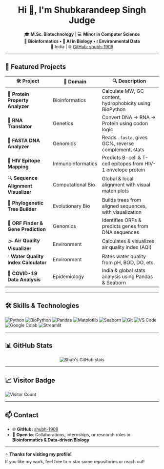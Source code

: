 <h1 align="center">Hi 👋, I'm Shubkarandeep Singh Judge</h1>

<p align="center">
🎓 <b>M.Sc. Biotechnology</b> | 💻 <b>Minor in Computer Science</b><br>
🧬 <b>Bioinformatics • 🧠 AI in Biology • 💧 Environmental Data</b><br>
📍 India | 🌐 <a href="https://github.com/shubh-1909">GitHub: shubh-1909</a>
</p>

---

## 🚀 Featured Projects

| 🛠 Project                           | 🧭 Domain            | 🔍 Description                                                    |
|-------------------------------------|----------------------|-------------------------------------------------------------------|
| 🧪 **Protein Property Analyzer**    | Bioinformatics       | Calculate MW, GC content, hydrophobicity using BioPython          |
| 🔁 **RNA Translator**               | Genetics             | Convert DNA → RNA → Protein using codon logic                     |
| 🧬 **FASTA DNA Analyzer**           | Genomics             | Reads `.fasta`, gives GC%, reverse complement, stats              |
| 🧬 **HIV Epitope Mapping**          | Immunoinformatics    | Predicts B-cell & T-cell epitopes from HIV-1 envelope protein     |
| 🔍 **Sequence Alignment Visualizer**| Computational Bio    | Global & local alignment with visual match plots                  |
| 🌳 **Phylogenetic Tree Builder**    | Evolutionary Bio     | Builds trees from aligned sequences, with visualization           |
| 🔬 **ORF Finder & Gene Prediction** | Genomics             | Identifies ORFs & predicts genes from DNA sequences               |
| 🌫 **Air Quality Visualizer**       | Environment          | Calculates & visualizes air quality index (AQI)                   |
| 💧 **Water Quality Index Calculator** | Environment       | Rates water quality from pH, BOD, DO, etc.                        |
| 🦠 **COVID-19 Data Analysis**       | Epidemiology         | India & global stats analysis using Pandas & Seaborn              |

---

## 🛠 Skills & Technologies

![Python](https://img.shields.io/badge/Python-3776AB?style=flat&logo=python&logoColor=white)
![BioPython](https://img.shields.io/badge/BioPython-FFDD44?style=flat)
![Pandas](https://img.shields.io/badge/Pandas-150458?style=flat&logo=pandas&logoColor=white)
![Matplotlib](https://img.shields.io/badge/Matplotlib-0088cc?style=flat&logo=matplotlib&logoColor=white)
![Seaborn](https://img.shields.io/badge/Seaborn-138080?style=flat)
![Git](https://img.shields.io/badge/Git-F05032?style=flat&logo=git&logoColor=white)
![VS Code](https://img.shields.io/badge/VS%20Code-007ACC?style=flat&logo=visual-studio-code&logoColor=white)
![Google Colab](https://img.shields.io/badge/Google%20Colab-F9AB00?style=flat&logo=googlecolab&logoColor=white)
![Streamlit](https://img.shields.io/badge/Streamlit-FF4B4B?style=flat&logo=streamlit&logoColor=white)

---

## 📊 GitHub Stats

<p align="center">
  <img src="https://github-readme-stats.vercel.app/api?username=shubh-1909&show_icons=true&theme=default" alt="Shub's GitHub stats" />
</p>

---

## 📈 Visitor Badge
![Visitor Count](https://profile-counter.glitch.me/shubh-1909/count.svg)

---

## 📫 Contact

- 🌐 **GitHub:** [shubh-1909](https://github.com/shubh-1909)
- 💬 **Open to**: Collaborations, internships, or research roles in **Bioinformatics & Data-driven Biology**

---

⭐ **Thanks for visiting my profile!**  
If you like my work, feel free to ⭐ star some repositories or reach out!
